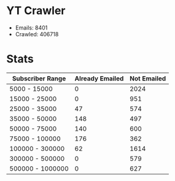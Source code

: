 # YT Crawler
- Emails: 8401
- Crawled: 406718

# Stats
| Subscriber Range  | Already Emailed | Not Emailed |
|-------|-------|-------|
| 5000 - 15000 | 0 | 2024 |
| 15000 - 25000 | 0 | 951 |
| 25000 - 35000 | 47 | 574 |
| 35000 - 50000 | 148 | 497 |
| 50000 - 75000 | 140 | 600 |
| 75000 - 100000 | 176 | 362 |
| 100000 - 300000 | 62 | 1614 |
| 300000 - 500000 | 0 | 579 |
| 500000 - 1000000 | 0 | 627 |

